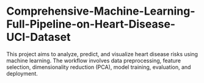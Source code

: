 # Comprehensive-Machine-Learning-Full-Pipeline-on-Heart-Disease-UCI-Dataset
This project aims to analyze, predict, and visualize heart disease risks using machine learning.  The workflow involves data preprocessing, feature selection, dimensionality reduction (PCA), model training, evaluation, and deployment.
